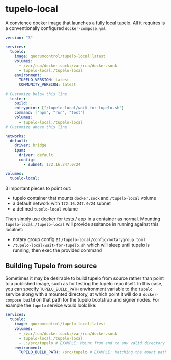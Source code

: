 # tupelo-local
A convience docker image that launches a fully local tupelo. All it requires is a conventionally configured `docker-compose.yml`

``` yaml
version: "3"

services:
  tupelo:
    image: quorumcontrol/tupelo-local:latest
    volumes:
      - /var/run/docker.sock:/var/run/docker.sock
      - tupelo-local:/tupelo-local
    environment:
      TUPELO_VERSION: latest
      COMMUNITY_VERSION: latest

# Customize below this line
  tester:
    build: .
    entrypoint: ["/tupelo-local/wait-for-tupelo.sh"]
    command: ["npm", "run", "test"]
    volumes:
      - tupelo-local:/tupelo-local
# Customize above this line

networks:
  default:
    driver: bridge
    ipam:
      driver: default
      config:
        - subnet: 172.16.247.0/24

volumes:
  tupelo-local:
```

3 important pieces to point out:
- tupelo container that mounts `docker.sock` and `/tupelo-local` volume
- a default network with `172.16.247.0/24` subnet
- a defined `tupelo-local` volume

Then simply use docker for tests / app in a container as normal. Mounting `tupelo-local:/tupelo-local` will provide assitance in running against this localnet:
- notary group config at `/tupelo-local/config/notarygroup.toml`
- `/tupelo-local/wait-for-tupelo.sh` which will sleep until tupelo is running, then exec the provided command


## Building Tupelo from source
Sometimes it may be desirable to build tupelo from source rather than point to a published image, such as for testing the tupelo repo itself. In this case, you can specify `TUPELO_BUILD_PATH` environment variable to the `tupelo` service along with a mounted directory, at which point it will do a `docker-compose build` on that path for the tupelo bootstrap and signer nodes. For example the `tupelo` service would look like:

``` yaml
services:
  tupelo:
    image: quorumcontrol/tupelo-local:latest
    volumes:
      - /var/run/docker.sock:/var/run/docker.sock
      - tupelo-local:/tupelo-local
      - .:/src/tupelo # EXAMPLE: Mount from and to any valid directory
    environment:
      TUPELO_BUILD_PATH: /src/tupelo # EXAMPLE: Matching the mount path above
```